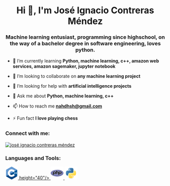 <h1 align="center">Hi 👋, I'm José Ignacio Contreras Méndez</h1>
<h3 align="center">Machine learning entusiast, programming since highschool, on the way of a bachelor degree in software engineering, loves python.</h3>

- 🌱 I’m currently learning **Python, machine learning, c++, amazon web services, amazon sagemaker, jupyter notebook**

- 👯 I’m looking to collaborate on **any machine learning project**

- 🤝 I’m looking for help with **artificial intelligence projects**

- 💬 Ask me about **Python, machine learning, c++**

- 📫 How to reach me **nahdhsh@gmail.com**

- ⚡ Fun fact **I love playing chess**

<h3 align="left">Connect with me:</h3>
<p align="left">
<a href=[www.linkedin.com/in/josé-ignacio-contreras-méndez-345291277/]" target="blank"><img align="center" src="https://raw.githubusercontent.com/rahuldkjain/github-profile-readme-generator/master/src/images/icons/Social/linked-in-alt.svg" alt="josé ignacio contreras méndez" height="30" width="40" /></a>
</p>

<h3 align="left">Languages and Tools:</h3>
<p align="left"> <a href="https://www.w3schools.com/cpp/" target="_blank" rel="noreferrer"> <img src="https://raw.githubusercontent.com/devicons/devicon/master/icons/cplusplus/cplusplus-original.svg" alt="cplusplus" width="40" height="40"/>  height="40"/> </a>
<a href="https://www.php.net" target="_blank" rel="noreferrer"> <img src="https://raw.githubusercontent.com/devicons/devicon/master/icons/php/php-original.svg" alt="php" width="40" height="40"/> </a> <a href="https://www.python.org" target="_blank" rel="noreferrer"> <img src="https://raw.githubusercontent.com/devicons/devicon/master/icons/python/python-original.svg" alt="python" width="40" height="40"/> </a> </p>
